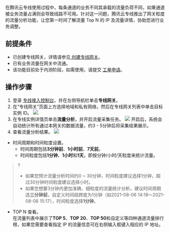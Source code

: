 在腾讯云专线使用过程中，每条通道的业务不同其承载的流量负荷不同，如果通道被业务流量占满则会导致线路不可用。针对这一问题，腾讯云专线推出了网关粒度的流量分析功能，让您第一时间了解流量 Top N 的 IP 及流量详情，协助您进行业务调整。


## 前提条件
- 已创建专线网关，详情请参见[ 创建专线网关](https://cloud.tencent.com/document/product/216/19256)。
- 已有业务流量在网关中流通。
- 该功能目前处于内测阶段，如需使用，请提交 [工单申请](https://console.cloud.tencent.com/workorder/category)。


## 操作步骤
1. 登录 [专线接入控制台](https://console.cloud.tencent.com/dc/dc)，并在左侧导航栏单击**专线网关**。
2. 在“专线网关”页面上方选择地域和私有网络，然后在专线网关列表中单击目标实例 ID。
![](https://main.qcloudimg.com/raw/9052d66eab5730eb84a66278cd1cf4a5.png)
3. 在专线实例详情页单击**流量分析**，并开启流量采集任务。
![](https://main.qcloudimg.com/raw/dd2cccb6af9c2583f534f6c4deabd2f9.png)
	开启后，系统会自动统计所有通过本网关的数据流量，约3 - 5分钟后将采集结果展示。
4. 查看流量分析结果。
![](https://main.qcloudimg.com/raw/b7204ce7141280c800fc79480c1ac918.png)
 - 时间周期和时间粒度设置。
    - 时间周期包括**3分钟前**、**1小时前**、**7天前**。
    - 时间粒度包括**1分钟**、**1小时**和**1天**，即按分钟/小时/天粒度来统计流量。
>?  
>- 如果您预计流量分析时间约0 ~ 30分钟，时间粒度建议选择1分钟，超过30分钟时间粒度建议选择小时。
>- 如果您想要3分钟内更加准确、细粒度的流量统计分析，建议时间周期选**三分钟前**，自定义时间段跨度为1分钟（如2021-08-06 14:18～2021-08-06 15:17），时间粒度选择**1分钟**。
> 
 - TOP N 查看。  
在流量列表中展示了**TOP 5**、**TOP 20**、**TOP 50**和自定义等四种通道流量排行榜，如果您需要查看指定 IP 的流量信息可在右侧输入框键入相应的 IP 地址。

